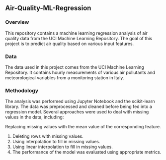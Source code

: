 ## Air-Quality-ML-Regression
### Overview
This repository contains a machine learning regression analysis of air quality data from the UCI Machine Learning Repository. The goal of this project is to predict air quality based on various input features.

### Data
The data used in this project comes from the UCI Machine Learning Repository. It contains hourly measurements of various air pollutants and meteorological variables from a monitoring station in Italy.

### Methodology
The analysis was performed using Jupyter Notebook and the scikit-learn library. The data was preprocessed and cleaned before being fed into a regression model. Several approaches were used to deal with missing values in the data, including:

Replacing missing values with the mean value of the corresponding feature.
1. Deleting rows with missing values.
2. Using interpolation to fill in missing values.
3. Using linear interpolation to fill in missing values.
4. The performance of the model was evaluated using appropriate metrics.
